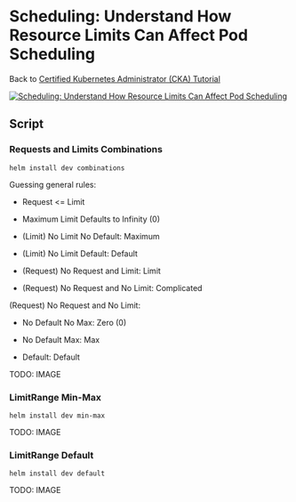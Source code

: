 # Scheduling: Understand How Resource Limits Can Affect Pod Scheduling

Back to [Certified Kubernetes Administrator (CKA) Tutorial](https://github.com/larkintuckerllc/k8s-cka-tutorial)

[![Scheduling: Understand How Resource Limits Can Affect Pod Scheduling](http://img.youtube.com/vi/XXXXX/0.jpg)]()

## Script

### Requests and Limits Combinations

```plaintext
helm install dev combinations
```

Guessing general rules:

* Request <= Limit

* Maximum Limit Defaults to Infinity (0)

* (Limit) No Limit No Default: Maximum

* (Limit) No Limit Default: Default

* (Request) No Request and Limit: Limit

* (Request) No Request and No Limit:  Complicated

(Request) No Request and No Limit:

* No Default No Max: Zero (0)

* No Default Max: Max

* Default: Default

TODO: IMAGE

### LimitRange Min-Max

```plaintext
helm install dev min-max
```

TODO: IMAGE

### LimitRange Default

```plaintext
helm install dev default
```

TODO: IMAGE